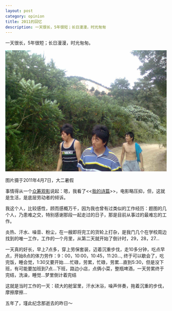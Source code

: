 ```yaml
---
layout: post
category: opinion
title: 2011的回忆
description: 一天很长，5年很短；长日漫漫，时光匆匆
---
```


一天很长，5年很短；长日漫漫，时光匆匆。

![](/images/2016_03/memory.jpg)

图片摄于2011年4月7日，大二暑假

事情得从一个[众筹观影](http://tech.ifeng.com/a/20160122/41543371_0.shtml)说起：嗯，我看了<<[我的诗篇](https://mp.weixin.qq.com/s?__biz=MzAwMTIzNzE0MQ==&mid=403796473&idx=1&sn=c2d731e7a6977e05e11bc0863fe6ca91&scene=1&srcid=0306WIPzXbTXpk4y7l6FcplS&key=710a5d99946419d974d541ae525d3e3f458a9d1b2e1dc37294f3c52e2150c685004d98b45b5e8449967acfed3d99f397&ascene=0&uin=MjgxMTg3ODQ2MQ%3D%3D)>>，电影略压抑，但，这就是生活，是底层劳动者的倾诉。

我这个人，比较感性，顾而感概万千，因为我也曾有过类似的工作经历：题图的几个人，乃患难之交，特别感谢那段一起走过的日子，那是目前从事过的最难忘的工作。

炎热、汗水、噪音、粉尘，在一艘即将完工的货轮上打杂，是我门几个在学校周边找到的唯一工作，工作的一个月里，从第二天就开始了倒计时，29，28，27...

一天真的好长，早上7点多，穿上劳保套装，迈着沉重步伐，走10多分钟，吃点早点，开始8点的体力劳作：9：00，10:00，10:45，11:20..., 终于可以歇会了，吃完饭，睡会觉，1:30又要开始.....忙碌，劳累，忙碌，劳累...直到5:30，但是没下班，有可能要加班到7点...下班，路边小店，点俩小菜，整瓶啤酒，一天劳累终于完结，洗澡，睡觉...梦里倒计着完结

这就是当时工作的一天：硕大的舱室里，汗水沐浴，噪声伴奏，拖着沉重的步伐，摩擦摩擦...

五年了，瑾此纪念那逝去的昨日～
